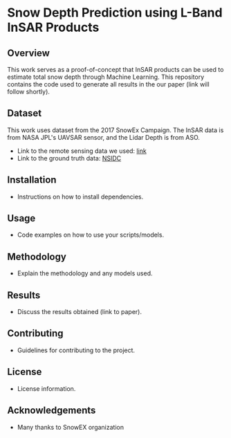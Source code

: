 
# Snow Depth Prediction using L-Band InSAR Products

## Overview

This work serves as a proof-of-concept that InSAR products can be used to estimate total snow depth through Machine Learning. This repository contains the code used to generate all results in the our paper (link will follow shortly).

## Dataset

This work uses dataset from the 2017 SnowEx Campaign. The InSAR data is from NASA JPL's UAVSAR sensor, and the Lidar Depth is from ASO. 

* Link to the remote sensing data we used: [link](https://drive.google.com/drive/folders/1Oalh_TooAk3PzQaBbyIwcWffLVaIEkuR?usp=sharing)
* Link to the ground truth data: [NSIDC](https://nsidc.org/data/snex17_sd/versions/1)

## Installation
- Instructions on how to install dependencies.

## Usage
- Code examples on how to use your scripts/models.

## Methodology
- Explain the methodology and any models used.

## Results
- Discuss the results obtained (link to paper).

## Contributing
- Guidelines for contributing to the project.

## License
- License information.

## Acknowledgements
- Many thanks to SnowEX organization
